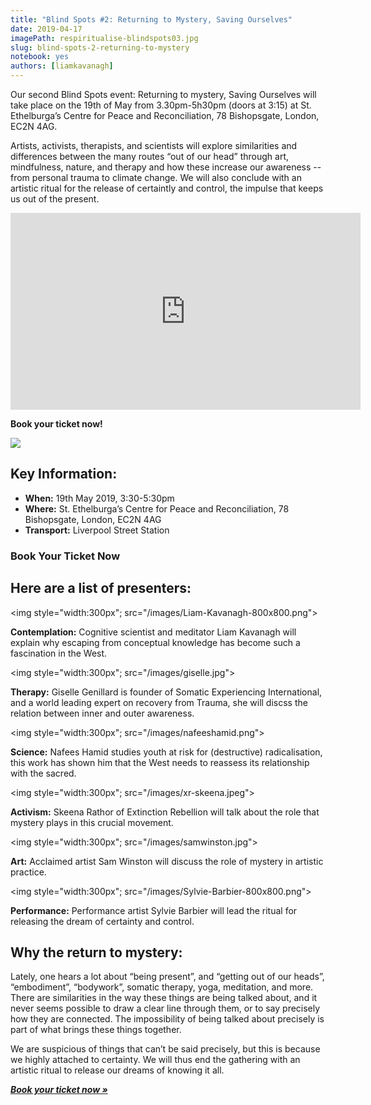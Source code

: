 ```yaml
---
title: "Blind Spots #2: Returning to Mystery, Saving Ourselves"
date: 2019-04-17
imagePath: respiritualise-blindspots03.jpg
slug: blind-spots-2-returning-to-mystery
notebook: yes
authors: [liamkavanagh]
---
```


<!-- tito script so we can embed booking form -->
<script src='https://js.tito.io/v1' async></script>

Our second Blind Spots event: Returning to mystery, Saving Ourselves will take place on the 19th of May from 3.30pm-5h30pm (doors at 3:15) at  St. Ethelburga’s Centre for Peace and Reconciliation, 78 Bishopsgate, London, EC2N 4AG.

Artists, activists, therapists, and scientists will explore similarities and differences between the many routes “out of our head” through art, mindfulness, nature, and therapy and how these increase our awareness -- from personal trauma to climate change. We will also conclude with an artistic ritual for the release of certaintly and control, the impulse that keeps us out of the present.

<iframe width="560" height="315" src="https://www.youtube.com/embed/kp6GT38-x8s" frameborder="0" allow="accelerometer; autoplay; encrypted-media; gyroscope; picture-in-picture" allowfullscreen></iframe>

**Book your ticket now!**

<tito-widget event="art-earth-tech/respiritualizing-society"></tito-widget>


<img src="/images/respiritualise-blindspots03.jpg">

## Key Information:

* **When:** 19th May 2019, 3:30-5:30pm
* **Where:** St. Ethelburga’s Centre for Peace and Reconciliation, 78 Bishopsgate, London, EC2N 4AG
* **Transport:** Liverpool Street Station

### Book Your Ticket Now

<tito-widget event="art-earth-tech/respiritualizing-society"></tito-widget>

## Here are a list of presenters:

<img style="width:300px"; src="/images/Liam-Kavanagh-800x800.png">

**Contemplation:** Cognitive scientist and meditator Liam Kavanagh will explain why escaping from conceptual knowledge has become such a fascination in the West.

<img style="width:300px"; src="/images/giselle.jpg">

**Therapy:**  Giselle Genillard is founder of Somatic Experiencing International, and a world leading expert on recovery from Trauma, she will discss the relation between inner and outer awareness.

<img style="width:300px"; src="/images/nafeeshamid.png">

**Science:** Nafees Hamid studies youth at risk for (destructive) radicalisation, this work has shown him that the West needs to reassess its relationship with the sacred.

<img style="width:300px"; src="/images/xr-skeena.jpeg">

**Activism:** Skeena Rathor of Extinction Rebellion will talk about the role that mystery plays in this crucial movement.

<img style="width:300px"; src="/images/samwinston.jpg">

**Art:** Acclaimed artist Sam Winston will discuss the role of mystery in artistic practice.

<img style="width:300px"; src="/images/Sylvie-Barbier-800x800.png">

**Performance:** Performance artist Sylvie Barbier will lead the ritual for releasing the dream of certainty and control.


## Why the return to mystery:

Lately, one hears a lot about “being present”, and “getting out of our heads”, “embodiment”, “bodywork”, somatic therapy, yoga, meditation, and more. There are similarities in the way these things are being talked about, and it never seems possible to draw a clear line through them, or to say precisely how they are connected. The impossibility of being talked about precisely is part of what brings these things together.

We are suspicious of things that can’t be said precisely, but this is because we highly attached to certainty. We will thus end the gathering with an artistic ritual to release our dreams of knowing it all.

***[Book your ticket now &raquo;][book]***

[book]: https://ti.to/art-earth-tech/respiritualizing-society
